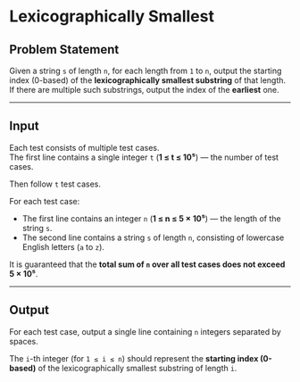 # Lexicographically Smallest

## Problem Statement

Given a string `s` of length `n`, for each length from `1` to `n`, output the starting index (0-based) of the **lexicographically smallest substring** of that length.  
If there are multiple such substrings, output the index of the **earliest** one.

---

## Input

Each test consists of multiple test cases.  
The first line contains a single integer `t` (**1 ≤ t ≤ 10⁵**) — the number of test cases.

Then follow `t` test cases.

For each test case:
- The first line contains an integer `n` (**1 ≤ n ≤ 5 × 10⁵**) — the length of the string `s`.
- The second line contains a string `s` of length `n`, consisting of lowercase English letters (`a` to `z`).

It is guaranteed that the **total sum of `n` over all test cases does not exceed 5 × 10⁵**.

---

## Output

For each test case, output a single line containing `n` integers separated by spaces.

The `i`-th integer (for `1 ≤ i ≤ n`) should represent the **starting index (0-based)** of the lexicographically smallest substring of length `i`.
